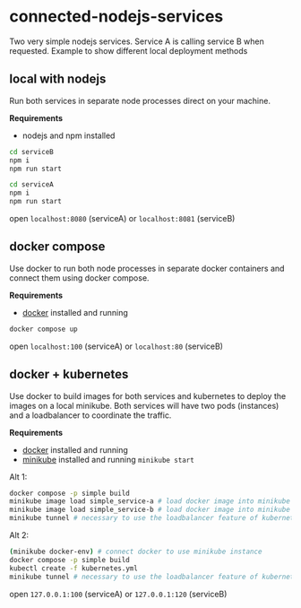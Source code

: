 # connected-nodejs-services

Two very simple nodejs services. Service A is calling service B when requested.
Example to show different local deployment methods

## local with nodejs

Run both services in separate node processes direct on your machine.

**Requirements**
- nodejs and npm installed

```bash
cd serviceB
npm i
npm run start
```

```bash
cd serviceA
npm i
npm run start
```

open `localhost:8080` (serviceA) or `localhost:8081` (serviceB)

## docker compose

Use docker to run both node processes in separate docker containers and connect them using docker compose.

**Requirements**
- [docker](https://docs.docker.com/get-docker/) installed and running

```bash
docker compose up
````

open `localhost:100` (serviceA) or `localhost:80` (serviceB)

## docker + kubernetes

Use docker to build images for both services and kubernetes to deploy the images on a local minikube.
Both services will have two pods (instances) and a loadbalancer to coordinate the traffic.

**Requirements**
- [docker](https://docs.docker.com/get-docker/) installed and running
- [minikube](https://minikube.sigs.k8s.io/docs/start/) installed and running `minikube start`

Alt 1:
```bash
docker compose -p simple build
minikube image load simple_service-a # load docker image into minikube
minikube image load simple_service-b # load docker image into minikube
minikube tunnel # necessary to use the loadbalancer feature of kubernetes
```

Alt 2:
```bash
(minikube docker-env) # connect docker to use minikube instance
docker compose -p simple build
kubectl create -f kubernetes.yml
minikube tunnel # necessary to use the loadbalancer feature of kubernetes
```

open `127.0.0.1:100` (serviceA) or `127.0.0.1:120` (serviceB)
